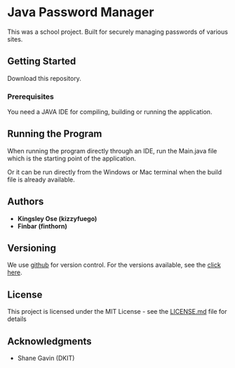 # Java Password Manager

This was a school project. Built for securely managing passwords of various sites.


## Getting Started

Download this repository.


### Prerequisites

You need a JAVA IDE for compiling, building or running the application.


## Running the Program

When running the program directly through an IDE, run the Main.java file which is the starting point of the application.

Or it can be run directly from the Windows or Mac terminal when the build file is already available.


## Authors

* **Kingsley Ose (kizzyfuego)**
* **Finbar (finthorn)**


## Versioning

We use [github](https://github.com/) for version control. For the versions available, see the [click here](https://github.com/kizzyFuego/javaPasswordManager/). 


## License

This project is licensed under the MIT License - see the [LICENSE.md](https://github.com/kizzyFuego/javaPasswordManager/LICENSE) file for details


## Acknowledgments

* Shane Gavin (DKIT)
